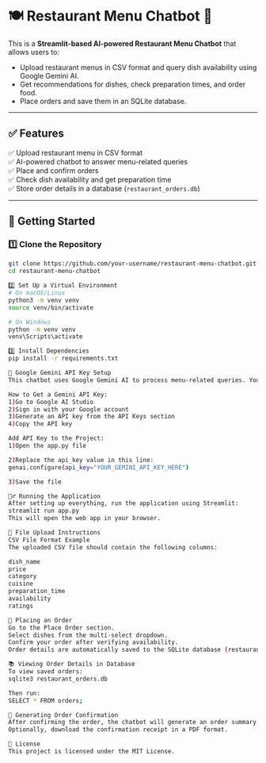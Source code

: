 # 🍽️ Restaurant Menu Chatbot 🤖  
This is a **Streamlit-based AI-powered Restaurant Menu Chatbot** that allows users to:

- Upload restaurant menus in CSV format and query dish availability using Google Gemini AI.  
- Get recommendations for dishes, check preparation times, and order food.  
- Place orders and save them in an SQLite database.  

---

## ✅ Features  
✅ Upload restaurant menu in CSV format  
✅ AI-powered chatbot to answer menu-related queries  
✅ Place and confirm orders  
✅ Check dish availability and get preparation time  
✅ Store order details in a database (`restaurant_orders.db`)  

---

## 🚀 Getting Started  

### 1️⃣ Clone the Repository
```bash
git clone https://github.com/your-username/restaurant-menu-chatbot.git
cd restaurant-menu-chatbot

2️⃣ Set Up a Virtual Environment
# On macOS/Linux
python3 -m venv venv
source venv/bin/activate

# On Windows
python -m venv venv
venv\Scripts\activate

3️⃣ Install Dependencies
pip install -r requirements.txt

🔑 Google Gemini API Key Setup
This chatbot uses Google Gemini AI to process menu-related queries. You need to configure an API key.

How to Get a Gemini API Key:
1)Go to Google AI Studio
2)Sign in with your Google account
3)Generate an API key from the API Keys section
4)Copy the API key

Add API Key to the Project:
1)Open the app.py file

2)Replace the api_key value in this line:
genai.configure(api_key="YOUR_GEMINI_API_KEY_HERE")

3)Save the file

🏃‍♂️ Running the Application
After setting up everything, run the application using Streamlit:
streamlit run app.py
This will open the web app in your browser.

📂 File Upload Instructions
CSV File Format Example
The uploaded CSV file should contain the following columns:

dish_name
price
category
cuisine
preparation_time
availability 
ratings

🍲 Placing an Order
Go to the Place Order section.
Select dishes from the multi-select dropdown.
Confirm your order after verifying availability.
Order details are automatically saved to the SQLite database (restaurant_orders.db).

📚 Viewing Order Details in Database
To view saved orders:
sqlite3 restaurant_orders.db

Then run:
SELECT * FROM orders;

📝 Generating Order Confirmation
After confirming the order, the chatbot will generate an order summary.
Optionally, download the confirmation receipt in a PDF format.

📜 License
This project is licensed under the MIT License.
